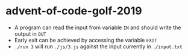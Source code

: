 # advent-of-code-golf-2019

* A program can read the input from variable `IN` and should write the output in `OUT`
* Early exit can be achieved by accessing the variable `EXIT`
* `./run 3` will run `./js/3.js` against the input currently in `./input.txt`